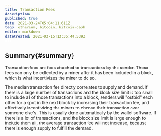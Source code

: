 ```yaml
---
title: Transaction Fees
description: 
published: true
date: 2021-03-24T05:04:11.611Z
tags: ethereum, bitcoin, bitcoin-cash
editor: markdown
dateCreated: 2021-03-15T13:35:40.539Z
---
```


## Summary{#summary}

Transaction fees are fees attached to transactions by the sender. These fees can only be collected by a miner after it has been included in a block, which is what incentivizes the miner to do so.

The median transaction fee directly correlates to supply and demand. If there is a large number of transactions and the block size limit is too small to include all of those transactions into a block, senders will "outbid" each other for a spot in the next block by increasing their transaction fee, and effectively incentivizing the miners to choose their transaction over someone else's. This is usually done automatically by the wallet software. If there is a lot of transactions, and the block size limit is large enough to include them all, the average transaction fee will not increase, because there is enough supply to fulfill the demand.
